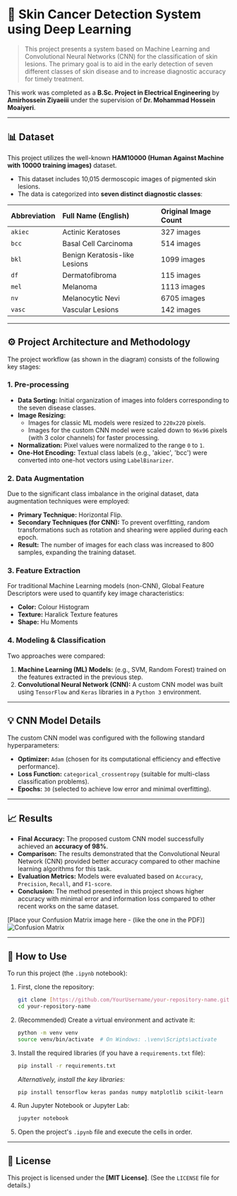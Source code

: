 # 🔬 Skin Cancer Detection System using Deep Learning

> This project presents a system based on Machine Learning and Convolutional Neural Networks (CNN) for the classification of skin lesions. The primary goal is to aid in the early detection of seven different classes of skin disease and to increase diagnostic accuracy for timely treatment.

This work was completed as a **B.Sc. Project in Electrical Engineering** by **Amirhossein Ziyaeiii** under the supervision of **Dr. Mohammad Hossein Moaiyeri**.

---

## 📊 Dataset

This project utilizes the well-known **HAM10000 (Human Against Machine with 10000 training images)** dataset.

* This dataset includes 10,015 dermoscopic images of pigmented skin lesions.
* The data is categorized into **seven distinct diagnostic classes**:

| Abbreviation | Full Name (English) | Original Image Count |
| :--- | :--- | :--- |
| `akiec` | Actinic Keratoses | 327 images |
| `bcc` | Basal Cell Carcinoma | 514 images |
| `bkl` | Benign Keratosis-like Lesions | 1099 images |
| `df` | Dermatofibroma | 115 images |
| `mel` | Melanoma | 1113 images |
| `nv` | Melanocytic Nevi | 6705 images |
| `vasc` | Vascular Lesions | 142 images |

---

## ⚙️ Project Architecture and Methodology

The project workflow (as shown in the diagram) consists of the following key stages:

### 1. Pre-processing
* **Data Sorting:** Initial organization of images into folders corresponding to the seven disease classes.
* **Image Resizing:**
    * Images for classic ML models were resized to `220x220` pixels.
    * Images for the custom CNN model were scaled down to `96x96` pixels (with 3 color channels) for faster processing.
* **Normalization:** Pixel values were normalized to the range `0` to `1`.
* **One-Hot Encoding:** Textual class labels (e.g., 'akiec', 'bcc') were converted into one-hot vectors using `LabelBinarizer`.

### 2. Data Augmentation
Due to the significant class imbalance in the original dataset, data augmentation techniques were employed:
* **Primary Technique:** Horizontal Flip.
* **Secondary Techniques (for CNN):** To prevent overfitting, random transformations such as rotation and shearing were applied during each epoch.
* **Result:** The number of images for each class was increased to 800 samples, expanding the training dataset.

### 3. Feature Extraction
For traditional Machine Learning models (non-CNN), Global Feature Descriptors were used to quantify key image characteristics:
* **Color:** Colour Histogram
* **Texture:** Haralick Texture features
* **Shape:** Hu Moments

### 4. Modeling & Classification
Two approaches were compared:
1.  **Machine Learning (ML) Models:** (e.g., SVM, Random Forest) trained on the features extracted in the previous step.
2.  **Convolutional Neural Network (CNN):** A custom CNN model was built using `TensorFlow` and `Keras` libraries in a `Python 3` environment.

---

## 💡 CNN Model Details

The custom CNN model was configured with the following standard hyperparameters:

* **Optimizer:** `Adam` (chosen for its computational efficiency and effective performance).
* **Loss Function:** `categorical_crossentropy` (suitable for multi-class classification problems).
* **Epochs:** `30` (selected to achieve low error and minimal overfitting).

---

## 📈 Results

* **Final Accuracy:** The proposed custom CNN model successfully achieved an **accuracy of 98%**.
* **Comparison:** The results demonstrated that the Convolutional Neural Network (CNN) provided better accuracy compared to other machine learning algorithms for this task.
* **Evaluation Metrics:** Models were evaluated based on `Accuracy`, `Precision`, `Recall`, and `F1-score`.
* **Conclusion:** The method presented in this project shows higher accuracy with minimal error and information loss compared to other recent works on the same dataset.

[Place your Confusion Matrix image here - (like the one in the PDF)]
![Confusion Matrix](link_to_your_confusion_matrix_image.png)

---

## 🚀 How to Use

To run this project (the `.ipynb` notebook):

1.  First, clone the repository:
    ```bash
    git clone [https://github.com/YourUsername/your-repository-name.git](https://github.com/YourUsername/your-repository-name.git)
    cd your-repository-name
    ```

2.  (Recommended) Create a virtual environment and activate it:
    ```bash
    python -m venv venv
    source venv/bin/activate  # On Windows: .\venv\Scripts\activate
    ```

3.  Install the required libraries (if you have a `requirements.txt` file):
    ```bash
    pip install -r requirements.txt
    ```
    *Alternatively, install the key libraries:*
    ```bash
    pip install tensorflow keras pandas numpy matplotlib scikit-learn
    ```

4.  Run Jupyter Notebook or Jupyter Lab:
    ```bash
    jupyter notebook
    ```

5.  Open the project's `.ipynb` file and execute the cells in order.

---

## 📄 License

This project is licensed under the **[MIT License]**. (See the `LICENSE` file for details.)